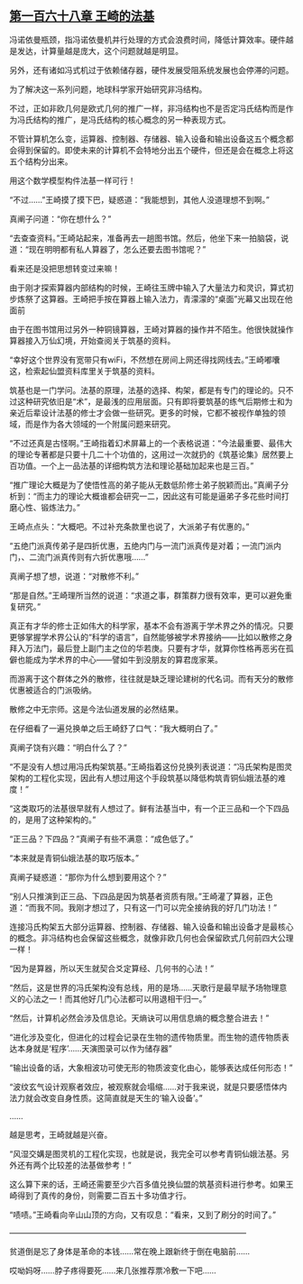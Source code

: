 ## [第一百六十八章 王崎的法基](https://www.xxbiquge.com/11_11207/5463593.html)


  冯诺依曼瓶颈，指冯诺依曼机并行处理的方式会浪费时间，降低计算效率。硬件越是发达，计算量越是庞大，这个问题就越是明显。

  另外，还有诸如冯式机过于依赖储存器，硬件发展受阻系统发展也会停滞的问题。

  为了解决这一系列问题，地球科学家开始研究非冯结构。

  不过，正如非欧几何是欧式几何的推广一样，非冯结构也不是否定冯氏结构而是作为冯氏结构的推广，是冯氏结构的核心概念的另一种表现方式。

  不管计算机怎么变，运算器、控制器、存储器、输入设备和输出设备这五个概念都会得到保留的。即使未来的计算机不会特地分出五个硬件，但还是会在概念上将这五个结构分出来。

  用这个数学模型构件法基一样可行！

  “不过……”王崎摸了摸下巴，疑惑道：“我能想到，其他人没道理想不到啊。”

  真阐子问道：“你在想什么？”

  “去查查资料。”王崎站起来，准备再去一趟图书馆。然后，他坐下来一拍脑袋，说道：“现在明明都有私人算器了，怎么还要去图书馆呢？”

  看来还是没把思想转变过来嘛！

  由于刚才探索算器内部结构的时候，王崎往玉牌中输入了大量法力和灵识，算式初步炼祭了这算器。王崎把手按在算器上输入法力，青濛濛的“桌面”光幕又出现在他面前

  由于在图书馆用过另外一种铜镜算器，王崎对算器的操作并不陌生。他很快就操作算器接入万仙幻境，开始查阅关于筑基的资料。

  “幸好这个世界没有宽带只有wiFi，不然想在房间上网还得找网线去。”王崎嘟囔这，检索起仙盟资料库里关于筑基的资料。

  筑基也是一门学问。法基的原理，法基的选择、构架，都是有专门的理论的。只不过这种研究依旧是“术”，是最浅的应用层面。只有即将要筑基的练气后期修士和为亲近后辈设计法基的修士才会做一些研究。更多的时候，它都不被视作单独的领域，而是作为各大领域的一个附属问题来研究。

  “不过还真是古怪啊。”王崎指着幻术屏幕上的一个表格说道：“今法最重要、最伟大的理论专著都是只要十几二十个功值的，这用过一次就扔的《筑基论集》居然要上百功值。一个上一品法基的详细构筑方法和理论基础加起来也是三百。”

  “推广理论大概是为了使悟性高的弟子能从无数低阶修士弟子脱颖而出。”真阐子分析到：“而主力的理论大概谁都会研究一二，因此这有可能是逼弟子多花些时间打磨心性、锻炼法力。”

  王崎点点头：“大概吧。不过补充条款里也说了，大派弟子有优惠的。”

  “五绝门派真传弟子是四折优惠，五绝内门与一流门派真传是对着；一流门派内门，、二流门派真传则有六折优惠哦……”

  真阐子想了想，说道：“对散修不利。”

  “那是自然。”王崎理所当然的说道：“求道之事，群策群力很有效率，更可以避免重复研究。”

  真正有才华的修士正如伟大的科学家，基本不会有游离于学术界之外的情况。只要更够掌握学术界公认的“科学的语言”，自然能够被学术界接纳——比如以散修之身拜入万法门，最后登上副门主之位的华若庚。只要有才华，就算你性格再恶劣在孤僻也能成为学术界的中心——譬如牛到没朋友的算君庞家莱。

  而游离于这个群体之外的散修，往往就是缺乏理论建树的代名词。而有天分的散修优惠被适合的门派吸纳。

  散修之中无宗师。这是今法仙道发展的必然结果。

  在仔细看了一遍兑换单之后王崎舒了口气：“我大概明白了。”

  真阐子饶有兴趣：“明白什么了？”

  “不是没有人想过用冯氏构架筑基。”王崎指着这份兑换列表说道：“冯氏架构是图灵架构的工程化实现，因此有人想过用这个手段筑基以降低构筑青铜仙娥法基的难度！”

  “这类取巧的法基很早就有人想过了。鲜有法基当中，有一个正三品和一个下四品的，是用了这种架构的。”

  “正三品？下四品？”真阐子有些不满意：“成色低了。”

  “本来就是青铜仙娥法基的取巧版本。”

  真阐子疑惑道：“那你为什么想到要用这个？”

  “别人只推演到正三品、下四品是因为筑基者资质有限。”王崎灌了算器，正色道：“而我不同。我刚才想过了，只有这一门可以完全接纳我的好几门功法！”

  连接冯氏构架五大部分运算器、控制器、存储器、输入设备和输出设备才是最核心的概念。非冯结构也会保留这些概念，就像非欧几何也会保留欧式几何前四大公理一样！

  “因为是算器，所以天生就契合爻定算经、几何书的心法！”

  “然后，这是世界的冯氏架构没有总线，用的是场……天歌行是最早赋予场物理意义的心法之一！而其他好几门心法都可以用退相干归一。”

  “然后，计算机必然会涉及信息论。天熵诀可以用信息熵的概念整合进去！”

  “进化涉及变化，但进化的过程会记录在生物的遗传物质里。而生物的遗传物质表达本身就是‘程序’……天演图录可以作为储存器”

  “输出设备的话，大象相波功可使无形的物质波变化由心，能够表达成任何形态！”

  “波纹玄气设计观察者效应，被观察就会塌缩……对于我来说，就是只要感悟体内法力就会改变自身性质。这简直就是天生的‘输入设备’。”

  ……

  越是思考，王崎就越是兴奋。

  “风湿交媾是图灵机的工程化实现，也就是说，我完全可以参考青铜仙娥法基。另外还有两个比较差的法基做参考！”

  这么算下来的话，王崎还需要至少六百多值兑换仙盟的筑基资料进行参考。如果王崎得到了真传的身份，则需要二百五十多功值才行。

  “啧啧。”王崎看向辛山山顶的方向，又有叹息：“看来，又到了刷分的时间了。”

  ——————————————————————————————

  贫道倒是忘了身体是革命的本钱……常在晚上跟新终于倒在电脑前……

  哎呦妈呀……脖子疼得要死……来几张推荐票冷敷一下吧……

